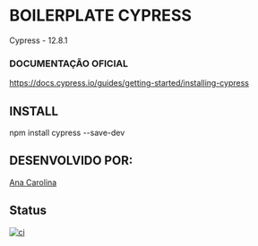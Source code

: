 # BOILERPLATE CYPRESS

Cypress - 12.8.1

### DOCUMENTAÇÃO OFICIAL

https://docs.cypress.io/guides/getting-started/installing-cypress 

## INSTALL

npm install cypress --save-dev

## DESENVOLVIDO POR:
[Ana Carolina](https://github.com/AnacAntunes/)

## Status
[![ci](https://github.com/AnacAntunes/cypress_initial/actions/workflows/ci.yml/badge.svg)](https://github.com/AnacAntunes/cypress_initial/actions/workflows/ci.yml)
